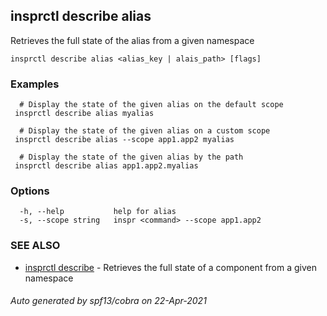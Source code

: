 ## insprctl describe alias

Retrieves the full state of the alias from a given namespace

```
insprctl describe alias <alias_key | alais_path> [flags]
```

### Examples

```
  # Display the state of the given alias on the default scope
 insprctl describe alias myalias

  # Display the state of the given alias on a custom scope
 insprctl describe alias --scope app1.app2 myalias

  # Display the state of the given alias by the path
 insprctl describe alias app1.app2.myalias

```

### Options

```
  -h, --help           help for alias
  -s, --scope string   inspr <command> --scope app1.app2
```

### SEE ALSO

* [insprctl describe](inspr_describe.md)	 - Retrieves the full state of a component from a given namespace

###### Auto generated by spf13/cobra on 22-Apr-2021
